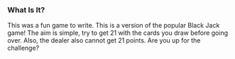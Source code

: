 ### What Is It?
This was a fun game to write. This is a version of the popular Black Jack game! The aim is simple, try to get 21 with the cards you draw before going over. Also, the dealer also cannot get 21 points. Are you up for the challenge?